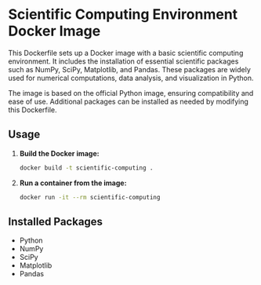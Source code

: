 # Scientific Computing Environment Docker Image

This Dockerfile sets up a Docker image with a basic scientific computing environment. It includes the installation of essential scientific packages such as NumPy, SciPy, Matplotlib, and Pandas. These packages are widely used for numerical computations, data analysis, and visualization in Python.

The image is based on the official Python image, ensuring compatibility and ease of use. Additional packages can be installed as needed by modifying this Dockerfile.

## Usage

1. **Build the Docker image:**
    ```sh
    docker build -t scientific-computing .
    ```

2. **Run a container from the image:**
    ```sh
    docker run -it --rm scientific-computing
    ```

## Installed Packages

- Python
- NumPy
- SciPy
- Matplotlib
- Pandas